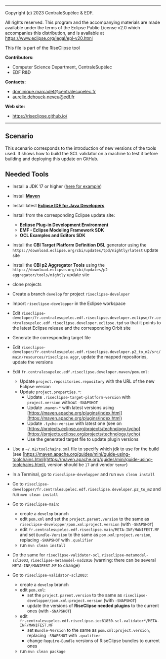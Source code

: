 ----
Copyright (c) 2023 CentraleSupélec & EDF.

All rights reserved. This program and the accompanying materials
are made available under the terms of the Eclipse Public License v2.0
which accompanies this distribution, and is available at
https://www.eclipse.org/legal/epl-v20.html

This file is part of the RiseClipse tool
 
**Contributors:**
 * Computer Science Department, CentraleSupélec
 * EDF R&D

**Contacts:**
 * dominique.marcadet@centralesupelec.fr
 * aurelie.dehouck-neveu@edf.fr

**Web site:**
 * https://riseclipse.github.io/
----

## Scenario

This scenario corresponds to the introduction of new versions of the tools used. It shows how to build the SCL validator on a machine to test it before building and deploying this update on GitHub.



## Needed Tools

- Install a JDK 17 or higher ([here for example](https://adoptium.net/))

- Install [**Maven**](https://maven.apache.org)

- Install latest [**Eclipse IDE for Java Developers**](https://eclipseide.org)

- Install from the corresponding Eclipse update site:
    - **Eclipse Plug-in Development Environment**
    - **EMF - Eclipse Modeling Framework SDK**
    - **OCL Examples and Editors SDK**

- Install the **CBI Target Platform Definition DSL** generator using the `https://download.eclipse.org/cbi/updates/tpd/nightly/latest` update site
- Install the **CBI p2 Aggregator Tools** using the `https://download.eclipse.org/cbi/updates/p2-aggregator/tools/nightly` update site


- clone projects 

- Create a branch `develop` for project `riseclipse-developer`

- Import `riseclipse-developper` in the Eclipse workspace
- Edit `riseclipse-developer/fr.centralesupelec.edf.riseclipse.developer.eclipse/fr.centralesupelec.edf.riseclipse.developer.eclipse.tpd` so that it points to the latest Eclipse release and the corresponding Orbit site
- Generate the corresponding target file

- Edit `riseclipse-developer/fr.centralesupelec.edf.riseclipse.developer.p2_to_m2/src/main/resources/riseclipse.aggr`, update the mapped repositories, update the versions


- Edit `fr.centralesupelec.edf.riseclipse.developer.maven/pom.xml`:
    - Update `project.repositories.repository` with the URL of the new Eclipse version
    - Update `project.properties.*`:
        - Update `.riseclipse-target-platform-version` with `project.version` without `-SNAPSHOT`
        - Update `.maven-*` with latest versions using [https://maven.apache.org/plugins/index.html](https://maven.apache.org/plugins/index.html)
        - Update `.tycho-version` with latest one (see on [https://projects.eclipse.org/projects/technology.tycho](https://projects.eclipse.org/projects/technology.tycho)
        - Use the generated target file to update plugin versions
        

- Use a `~/.m2/toolchains.xml` file to specify which jdk to use for the build (see [https://maven.apache.org/guides/mini/guide-using-toolchains.html](https://maven.apache.org/guides/mini/guide-using-toolchains.html), version should be `17` and vendor `temur`)

- In a Terminal, go to `riseclipse-developper` and run `mvn clean install`
- Go to `riseclipse-developper/fr.centralesupelec.edf.riseclipse.developer.p2_to_m2` and run `mvn clean install`


- Go to `riseclipse-main`:
    - create a `develop` branch
    - edit `pom.xml` and set the `project.parent.version` to the same as `riseclipse-developper/pom.xml:project.version` (with `-SNAPSHOT`)
    - edit `fr.centralesupelec.edf.riseclipse.main/META-INF/MANIFEST.MF` and set `Bundle-Version` to the same as `pom.xml:project.version`, replacing `-SNAPSHOT` with `.qualifier`
    - run `mvn clean install`

- Do the same for `riseclipse-validator-ocl`, `riseclipse-metamodel-scl2003`, `riseclipse-metamodel-nsd2016` (warning: there can be several `META-INF/MANIFEST.MF` to change)

- Go to `riseclipse-validator-scl2003`:
    - create a `develop` branch
    - edit `pom.xml`:
        - set the `project.parent.version` to the same as `riseclipse-developper/pom.xml:project.version` (with `-SNAPSHOT`)
        - update the versions of **RiseClipse needed plugins** to the current ones (with `-SNAPSHOT`)
    - edit `fr.centralesupelec.edf.riseclipse.iec61850.scl.validator*/META-INF/MANIFEST.MF`
        - set `Bundle-Version` to the same as `pom.xml:project.version`, replacing `-SNAPSHOT` with `.qualifier`
        - change `Require-Bundle` versions of RiseClipse bundles to current ones
    - run `mvn clean package`
